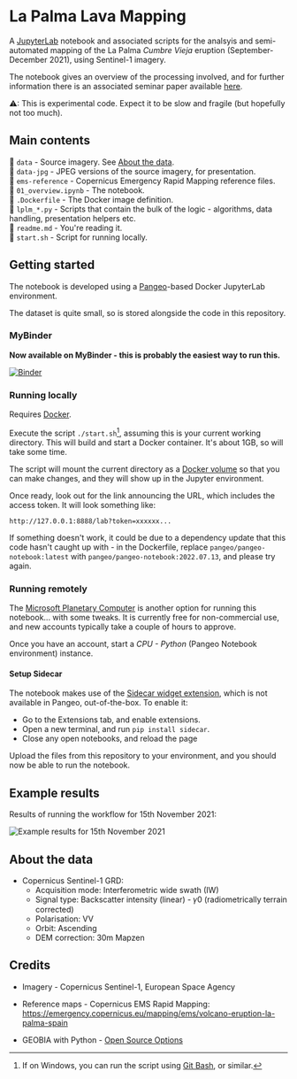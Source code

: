 # La Palma Lava Mapping

A [JupyterLab](https://jupyter.org/) notebook and associated scripts for the analsyis and semi-automated mapping of the La Palma *Cumbre Vieja* eruption (September-December 2021),
using Sentinel-1 imagery.

The notebook gives an overview of the processing involved, and for further information there is an associated seminar paper available [here](https://lukesdm.github.io/geoportfolio/amrs/paper.html).

⚠: This is experimental code. Expect it to be slow and fragile (but hopefully not too much).

## Main contents
📁 `data` - Source imagery. See [About the data](#about-the-data).  
📁 `data-jpg`  - JPEG versions of the source imagery, for presentation.  
📁 `ems-reference`  - Copernicus Emergency Rapid Mapping reference files.  
📄 `01_overview.ipynb` - The notebook.  
📄 `.Dockerfile` - The Docker image definition.  
📄 `lplm_*.py` - Scripts that contain the bulk of the logic - algorithms, data handling, presentation helpers etc.     
📄 `readme.md` - You're reading it.  
📄 `start.sh` - Script for running locally.

## Getting started

The notebook is developed using a [Pangeo](https://github.com/pangeo-data/pangeo-docker-images)-based Docker JupyterLab environment.

The dataset is quite small, so is stored alongside the code in this repository.

### MyBinder

**Now available on MyBinder - this is probably the easiest way to run this.**

[![Binder](https://mybinder.org/badge_logo.svg)](https://mybinder.org/v2/gh/lukesdm/la-palma-lava-mapping-nb/HEAD)


### Running locally

Requires [Docker](https://www.docker.com/get-started/).

Execute the script `./start.sh`[^start-win], assuming this is your current working directory. This will build and start a Docker container.
It's about 1GB, so will take some time.

The script will mount the current directory as a [Docker volume](https://docs.docker.com/storage/volumes/) so that you can make changes,
and they will show up in the Jupyter environment.

Once ready, look out for the link announcing the URL, which includes the access token. It will look something like:

```http://127.0.0.1:8888/lab?token=xxxxxx...```

If something doesn't work, it could be due to a dependency update that this code hasn't caught up with - in the Dockerfile, replace `pangeo/pangeo-notebook:latest` with `pangeo/pangeo-notebook:2022.07.13`, and please try again.

### Running remotely

The [Microsoft Planetary Computer](https://planetarycomputer.microsoft.com/) is another option for running this notebook... with some tweaks.
It is currently free for non-commercial use, and new accounts typically take a couple of hours to approve.

Once you have an account, start a *CPU - Python* (Pangeo Notebook environment) instance.

#### Setup Sidecar

The notebook makes use of the [Sidecar widget extension](https://github.com/jupyter-widgets/jupyterlab-sidecar), which is not available in Pangeo, out-of-the-box.
To enable it: 
  * Go to the Extensions tab, and enable extensions.  
  * Open a new terminal, and run `pip install sidecar`.
  * Close any open notebooks, and reload the page

Upload the files from this repository to your environment, and you should now be able to run the notebook. 

## Example results

Results of running the workflow for 15th November 2021:

![Example results for 15th November 2021](example-results-2021-11-15.jpg)


## About the data

* Copernicus Sentinel-1 GRD:
  * Acquisition mode: Interferometric wide swath (IW)
  * Signal type: Backscatter intensity (linear) -  𝛾0  (radiometrically terrain corrected)
  * Polarisation: VV
  * Orbit: Ascending
  * DEM correction: 30m Mapzen

## Credits

* Imagery - Copernicus Sentinel-1, European Space Agency

* Reference maps - Copernicus EMS Rapid Mapping: https://emergency.copernicus.eu/mapping/ems/volcano-eruption-la-palma-spain

* GEOBIA with Python - [Open Source Options](https://opensourceoptions.com/blog/python-geographic-object-based-image-analysis-geobia/)

[^start-win]: If on Windows, you can run the script using [Git Bash](https://gitforwindows.org/), or similar.
